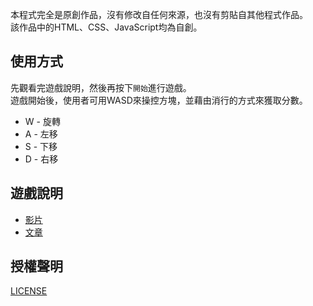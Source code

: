 本程式完全是原創作品，沒有修改自任何來源，也沒有剪貼自其他程式作品。  
該作品中的HTML、CSS、JavaScript均為自創。

## 使用方式
先觀看完遊戲說明，然後再按下`開始`進行遊戲。  
遊戲開始後，使用者可用WASD來操控方塊，並藉由消行的方式來獲取分數。  
* W - 旋轉
* A - 左移
* S - 下移
* D - 右移

## 遊戲說明
* [影片](https://youtu.be/ZPtCYbbAn_4)
* [文章](https://zh.wikipedia.org/wiki/俄羅斯方塊)

## 授權聲明
[LICENSE](LICENSE)

